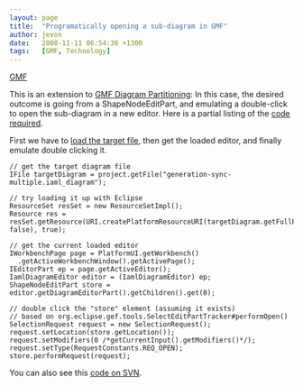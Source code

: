 ```yaml
---
layout: page
title:  "Programatically opening a sub-diagram in GMF"
author: jevon
date:   2008-11-11 06:54:36 +1300
tags:   [GMF, Technology]
---
```


[GMF](gmf.md)

This is an extension to [GMF Diagram Partitioning](gmf-diagram-partitioning.md): In this case, the desired outcome is going from a ShapeNodeEditPart, and emulating a double-click to open the sub-diagram in a new editor. Here is a partial listing of the [code required](gmf-code-samples.md).

First we have to [load the target file](gmf-troubleshooting-6.md), then get the loaded editor, and finally emulate double clicking it.

```
// get the target diagram file
IFile targetDiagram = project.getFile("generation-sync-multiple.iaml_diagram");

// try loading it up with Eclipse
ResourceSet resSet = new ResourceSetImpl();          
Resource res = resSet.getResource(URI.createPlatformResourceURI(targetDiagram.getFullPath().toString(), false), true);

// get the current loaded editor
IWorkbenchPage page = PlatformUI.getWorkbench()
  .getActiveWorkbenchWindow().getActivePage();
IEditorPart ep = page.getActiveEditor();
IamlDiagramEditor editor = (IamlDiagramEditor) ep;
ShapeNodeEditPart store = editor.getDiagramEditorPart().getChildren().get(0);

// double click the "store" element (assuming it exists)
// based on org.eclipse.gef.tools.SelectEditPartTracker#performOpen()
SelectionRequest request = new SelectionRequest();
request.setLocation(store.getLocation());
request.setModifiers(0 /*getCurrentInput().getModifiers()*/);
request.setType(RequestConstants.REQ_OPEN);
store.performRequest(request);
```

You can also see this <a href="http://code.google.com/p/iaml/source/browse/trunk/org.openiaml.model.tests/src/org/openiaml/model/tests/eclipse/EclipseTestCase.java?spec=svn322&r=322#123">code on SVN</a>.
